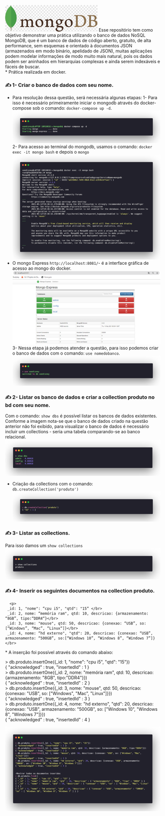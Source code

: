 <img src="https://github.com/vandisney/NoSQL-MongoDB/blob/main/imagens/back.png" width="300"/>
Esse repositório tem como objetivo demonstrar uma prática utilizando o banco de dados NoSQL MongoDB, que é um banco de dados de código aberto, gratuito, de alta performance, sem esquemas e orientado à documentos JSON (armazenados em modo binário, apelidado de JSON), muitas aplicações podem modelar informações de modo muito mais natural, pois os dados podem ser aninhados em hierarquias complexas e ainda serem indexáveis e fáceis de buscar.<br>
* Prática realizada em docker.

### ✍️ 1- Criar o banco de dados com seu nome.
  * Para resolução dessa questão, será necessária algunas etapas:
  1- Para isso é necessário primeiramente iniciar o mongodb através do docker-compose sob o comando: `docker-compose up -d`.
 ![imagem1](https://github.com/vandisney/NoSQL-MongoDB/blob/main/imagens/imagem1.png)
  2- Para acesso ao terminal do mongodb, usamos o comando: `docker exec -it mongo bash` e depois o `mongo`
 ![imagem2](https://github.com/vandisney/NoSQL-MongoDB/blob/main/imagens/imagem2.png)
 * O mongo Express `http://localhost:8081/`- é a interface gráfica de acesso ao mongo do docker.
 ![localhost](https://github.com/vandisney/NoSQL-MongoDB/blob/main/imagens/localhost.jpg)
  3- Nessa etapa já podemos atender a questão, para isso podemos criar o banco de dados com o comando: `use nomedobanco`.
 ![imagem3](https://github.com/vandisney/NoSQL-MongoDB/blob/main/imagens/imagem3.png)
 
 ### ✍️ 2- Listar os banco de dados e criar a collection produto no bd com seu nome.
  Com o comando: `show dbs` é possível listar os bancos de dados existentes. Conforme a imagem nota-se que o banco de dados criado na questão anterior não foi exibido, para visualizar o banco de dados é necessário incluir um collections - seria uma tabela comparando-se ao banco relacional.
 ![imagem4](https://github.com/vandisney/NoSQL-MongoDB/blob/main/imagens/imagem4.png)
* Criação da collections com o comando: `db.createCollection('produto')`
![imagem5](https://github.com/vandisney/NoSQL-MongoDB/blob/main/imagens/imagem5.png)

 ### ✍️ 3- Listar as collections.
  Para isso damos um `show collections`
  ![imagem6](https://github.com/vandisney/NoSQL-MongoDB/blob/main/imagens/imagem6.png)
 
 ### ✍️ 4- Inserir os seguintes documentos na collection produto.
      <p>
     _id: 1, "nome": “cpu i5", "qtd": "15“ </br>
     _id: 2, nome: “memória ram", qtd: 10, descricao: {armazenamento: “8GB”, tipo:“DDR4“}</br>
     _id: 3, nome: "mouse", qtd: 50, descricao: {conexao: “USB”, so: [“Windows”, “Mac”, “Linux“]}</br>
     _id: 4, nome: “hd externo", "qtd": 20, descricao: {conexao: “USB”, armazenamento: “500GB”, so:[“Windows 10”, “Windows 8”, “Windows 7”]}</br>
</p>
* A inserção foi possível através do comando abaixo:
<p>
 > db.produto.insertOne({_id: 1, "nome": "cpu i5", "qtd": "15"})</br>
{ "acknowledged" : true, "insertedId" : 1 }</br>
> db.produto.insertOne({_id: 2, nome: "memória ram", qtd: 10, descricao: {armazenamento: "8GB", tipo:"DDR4"}})</br>
{ "acknowledged" : true, "insertedId" : 2 }</br>
> db.produto.insertOne({_id: 3, nome: "mouse", qtd: 50, descricao: {conexao: "USB", so: ["Windows", "Mac", "Linux"]}})</br>
{ "acknowledged" : true, "insertedId" : 3 }</br>
> db.produto.insertOne({_id: 4, nome: "hd externo", "qtd": 20, descricao: {conexao: "USB", armazenamento: "500GB", so: ["Windows 10", "Windows 8", "Windows 7"]}})</br>
{ "acknowledged" : true, "insertedId" : 4 }</br>
</p>

![imagem7](https://github.com/vandisney/NoSQL-MongoDB/blob/main/imagens/imagem7.png)
